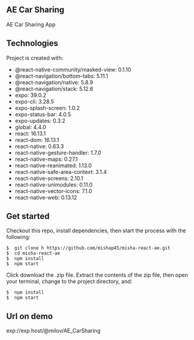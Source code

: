 ## AE Car Sharing
AE Car Sharing App

## Technologies
Project is created with:
* @react-native-community/masked-view: 0.1.10
* @react-navigation/bottom-tabs: 5.11.1
* @react-navigation/native: 5.8.9
* @react-navigation/stack: 5.12.6
* expo: 39.0.2
* expo-cli: 3.28.5
* expo-splash-screen: 1.0.2
* expo-status-bar: 4.0.5
* expo-updates: 0.3.2
* global: 4.4.0
* react: 16.13.1
* react-dom: 16.13.1
* react-native: 0.63.3
* react-native-gesture-handler: 1.7.0
* react-native-maps: 0.27.1
* react-native-reanimated: 1.13.0
* react-native-safe-area-context: 3.1.4
* react-native-screens: 2.10.1
* react-native-unimodules: 0.11.0
* react-native-vector-icons: 7.1.0
* react-native-web: 0.13.12

## Get started
Checkout this repo, install dependencies, then start the process with the following:

```
$  git clone h https://github.com/mishap45/misha-react-ae.git
$  cd misha-react-ae
$  npm install
$  npm start
```

Click download the .zip file. Extract the contents of the zip file, then open your terminal, change to the project directory, and:
```
$  npm install
$  npm start
```

## Url on demo
exp://exp.host/@milov/AE_CarSharing
